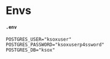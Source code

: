 # Envs
#### **`.env`**
```
POSTGRES_USER="ksoxuser"
POSTGRES_PASSWORD="ksoxuserp4ssword"
POSTGRES_DB="ksox"
```
